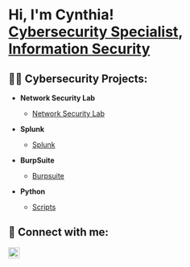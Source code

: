 <h1>Hi, I'm Cynthia! <br/><a href="https://github.com/Cyberscriber/Cyberscriber">Cybersecurity Specialist</a>, <a href="https://www.linkedin.com/in/cynthiaecunningham">Information Security</a> </h1>

<h2>👨‍💻 Cybersecurity Projects:</h2>

- <b>Network Security Lab</b>
  - [Network Security Lab](https://github.com/cyberscriber")

- <b>Splunk </b>
  -  [Splunk](https://github.com/github.com/cyberscriber")
    
- <b>BurpSuite </b>
  - [Burpsuite](https://github.com/jgithub.com/cyberscriber")
  
- <b>Python</b>
  - [Scripts](https://github.com/github.com/cyberscriber")

<h2> 🤳 Connect with me:</h2>

[<img align="left" alt="CynthiaCunningham | LinkedIn" width="22px" src="https://cdn.jsdelivr.net/npm/simple-icons@v3/icons/linkedin.svg" />][linkedin]





[linkedin]: https://linkedin.com/in/cynthiaecunningham

<!--
